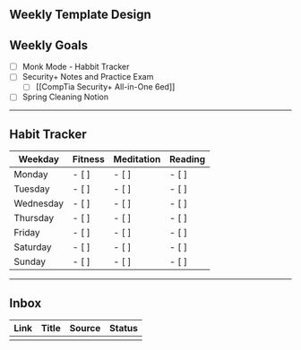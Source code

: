 Weekly Template Design
---

## Weekly Goals

- [ ] Monk Mode - Habbit Tracker
- [ ] Security+ Notes and Practice Exam
	- [ ] [[CompTia Security+ All-in-One 6ed]] 
- [ ] Spring Cleaning Notion

---

## Habit Tracker

| Weekday   | Fitness | Meditation | Reading |
| --------- | ------- | ---------- | ------- |
| Monday    | - [ ]   | - [ ]      | - [ ]   |
| Tuesday   | - [ ]   | - [ ]      | - [ ]   |
| Wednesday | - [ ]   | - [ ]      | - [ ]   |
| Thursday  | - [ ]   | - [ ]      | - [ ]   |
| Friday    | - [ ]   | - [ ]      | - [ ]   |
| Saturday  | - [ ]   | - [ ]      | - [ ]   |
| Sunday    | - [ ]   | - [ ]      | - [ ]   |

---

## Inbox

| Link | Title | Source | Status |
| ---- | ----- | ------ | ------ |
|      |       |        |        |


